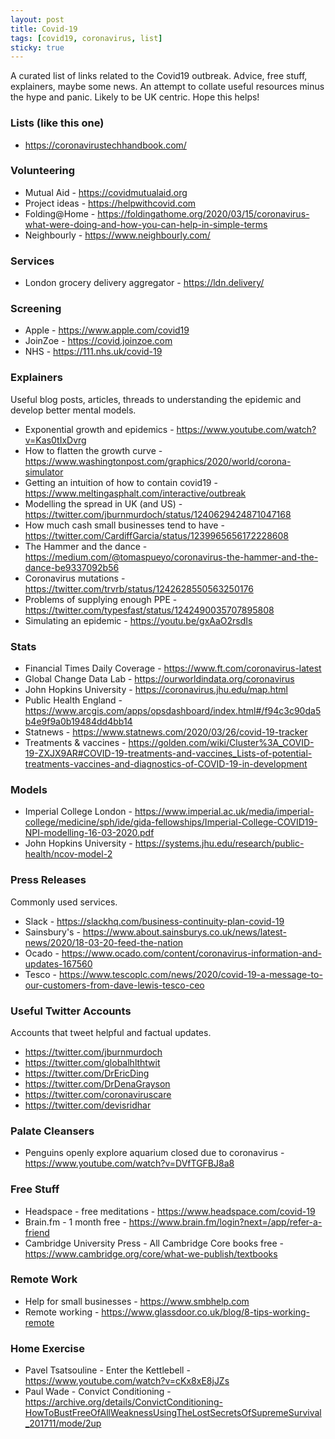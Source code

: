 ```yaml
---
layout: post
title: Covid-19
tags: [covid19, coronavirus, list]
sticky: true
---
```

A curated list of links related to the Covid19 outbreak. Advice, free stuff, explainers, maybe some news. 
An attempt to collate useful resources minus the hype and panic. Likely to be UK centric. 
Hope this helps!

### Lists (like this one)
* <https://coronavirustechhandbook.com/>

### Volunteering
* Mutual Aid - <https://covidmutualaid.org>
* Project ideas - <https://helpwithcovid.com>
* Folding@Home - <https://foldingathome.org/2020/03/15/coronavirus-what-were-doing-and-how-you-can-help-in-simple-terms>
* Neighbourly - <https://www.neighbourly.com/>

### Services 
* London grocery delivery aggregator - <https://ldn.delivery/>

### Screening
* Apple - <https://www.apple.com/covid19>
* JoinZoe - <https://covid.joinzoe.com>
* NHS - <https://111.nhs.uk/covid-19>

### Explainers
Useful blog posts, articles, threads to understanding the epidemic and develop better mental models.
* Exponential growth and epidemics - <https://www.youtube.com/watch?v=Kas0tIxDvrg>
* How to flatten the growth curve - <https://www.washingtonpost.com/graphics/2020/world/corona-simulator>
* Getting an intuition of how to contain covid19 - <https://www.meltingasphalt.com/interactive/outbreak>
* Modelling the spread in UK (and US) - <https://twitter.com/jburnmurdoch/status/1240629424871047168>
* How much cash small businesses tend to have - <https://twitter.com/CardiffGarcia/status/1239965656172228608>
* The Hammer and the dance - <https://medium.com/@tomaspueyo/coronavirus-the-hammer-and-the-dance-be9337092b56>
* Coronavirus mutations - <https://twitter.com/trvrb/status/1242628550563250176>
* Problems of supplying enough PPE - <https://twitter.com/typesfast/status/1242490035707895808>
* Simulating an epidemic - <https://youtu.be/gxAaO2rsdIs>

### Stats
* Financial Times Daily Coverage - <https://www.ft.com/coronavirus-latest>
* Global Change Data Lab - <https://ourworldindata.org/coronavirus>
* John Hopkins University - <https://coronavirus.jhu.edu/map.html>
* Public Health England - <https://www.arcgis.com/apps/opsdashboard/index.html#/f94c3c90da5b4e9f9a0b19484dd4bb14>
* Statnews - <https://www.statnews.com/2020/03/26/covid-19-tracker>
* Treatments & vaccines - <https://golden.com/wiki/Cluster%3A_COVID-19-ZXJX9AR#COVID-19-treatments-and-vaccines_Lists-of-potential-treatments-vaccines-and-diagnostics-of-COVID-19-in-development>

### Models
* Imperial College London - <https://www.imperial.ac.uk/media/imperial-college/medicine/sph/ide/gida-fellowships/Imperial-College-COVID19-NPI-modelling-16-03-2020.pdf>
* John Hopkins University - <https://systems.jhu.edu/research/public-health/ncov-model-2>

### Press Releases
Commonly used services.
* Slack - <https://slackhq.com/business-continuity-plan-covid-19>
* Sainsbury's - <https://www.about.sainsburys.co.uk/news/latest-news/2020/18-03-20-feed-the-nation>
* Ocado - <https://www.ocado.com/content/coronavirus-information-and-updates-167560>
* Tesco - <https://www.tescoplc.com/news/2020/covid-19-a-message-to-our-customers-from-dave-lewis-tesco-ceo>

### Useful Twitter Accounts
Accounts that tweet helpful and factual updates.
* <https://twitter.com/jburnmurdoch>
* <https://twitter.com/globalhlthtwit>
* <https://twitter.com/DrEricDing>
* <https://twitter.com/DrDenaGrayson>
* <https://twitter.com/coronaviruscare>
* <https://twitter.com/devisridhar>

### Palate Cleansers
* Penguins openly explore aquarium closed due to coronavirus - <https://www.youtube.com/watch?v=DVfTGFBJ8a8>

### Free Stuff
* Headspace - free meditations - <https://www.headspace.com/covid-19>
* Brain.fm - 1 month free - <https://www.brain.fm/login?next=/app/refer-a-friend>
* Cambridge University Press - All Cambridge Core books free - <https://www.cambridge.org/core/what-we-publish/textbooks>

### Remote Work
* Help for small businesses - <https://www.smbhelp.com>
* Remote working - <https://www.glassdoor.co.uk/blog/8-tips-working-remote>

### Home Exercise
* Pavel Tsatsouline - Enter the Kettlebell - <https://www.youtube.com/watch?v=cKx8xE8jJZs>
* Paul Wade - Convict Conditioning - <https://archive.org/details/ConvictConditioning-HowToBustFreeOfAllWeaknessUsingTheLostSecretsOfSupremeSurvival_201711/mode/2up>
